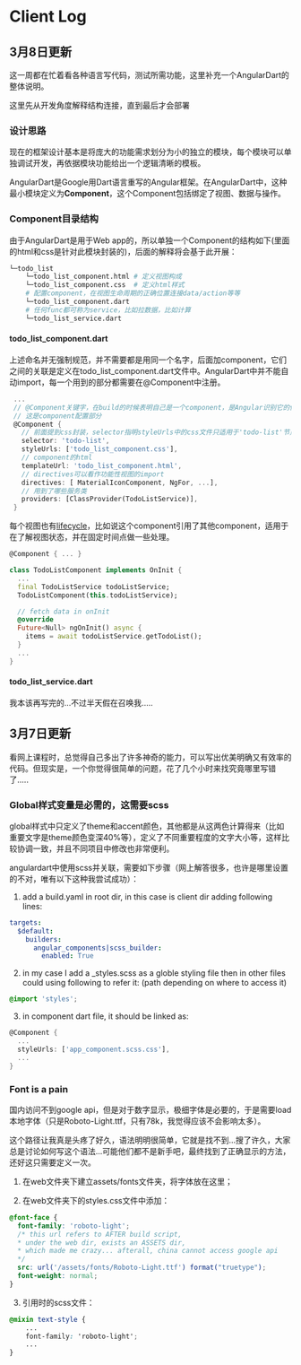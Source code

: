 # Client Log

## 3月8日更新

这一周都在忙着看各种语言写代码，测试所需功能，这里补充一个AngularDart的整体说明。

这里先从开发角度解释结构连接，直到最后才会部署

### 设计思路

现在的框架设计基本是将庞大的功能需求划分为小的独立的模块，每个模块可以单独调试开发，再依据模块功能给出一个逻辑清晰的模板。

AngularDart是Google用Dart语言重写的Angular框架。在AngularDart中，这种最小模块定义为**Component**，这个Component包括绑定了视图、数据与操作。

### Component目录结构

由于AngularDart是用于Web app的，所以单独一个Component的结构如下(里面的html和css是针对此模块封装的)，后面的解释将会基于此开展：

```bash
└─todo_list
    └─todo_list_component.html # 定义视图构成
    └─todo_list_component.css  # 定义html样式
    # 配置component，在视图生命周期的正确位置连接data/action等等
    └─todo_list_component.dart
    # 任何func都可称为service，比如拉数据，比如计算
    └─todo_list_service.dart
```

#### todo_list_component.dart

上述命名并无强制规范，并不需要都是用同一个名字，后面加component，它们之间的关联是定义在todo_list_component.dart文件中。AngularDart中并不能自动import，每一个用到的部分都需要在@Component中注册。

```dart
 ...
 // @Component关键字，在build的时候表明自己是一个component，是Angular识别它的依据
 // 这是component配置部分
 @Component {
   // 前面提到css封装，selector指明styleUrls中的css文件只适用于'todo-list'节点
   selector: 'todo-list',
   styleUrls: ['todo_list_component.css'],
   // component的html
   templateUrl: 'todo_list_component.html',
   // directives可以看作功能性视图的import
   directives: [ MaterialIconComponent, NgFor, ...],
   // 用到了哪些服务类
   providers: [ClassProvider(TodoListService)],
 }

```

每个视图也有[lifecycle](https://webdev.dartlang.org/angular/guide/lifecycle-hooks)，比如说这个component引用了其他component，适用于在了解视图状态，并在固定时间点做一些处理。

```dart
@Component { ... }

class TodoListComponent implements OnInit {
  ...
  final TodoListService todoListService;
  TodoListComponent(this.todoListService);

  // fetch data in onInit
  @override
  Future<Null> ngOnInit() async {
    items = await todoListService.getTodoList();
  }
  ...
}

```

#### todo_list_service.dart

我本该再写完的...不过半天假在召唤我.....


## 3月7日更新
看网上课程时，总觉得自己多出了许多神奇的能力，可以写出优美明确又有效率的代码。但现实是，一个你觉得很简单的问题，花了几个小时来找究竟哪里写错了.....

### Global样式变量是必需的，这需要scss

global样式中只定义了theme和accent颜色，其他都是从这两色计算得来（比如重要文字是theme颜色变深40%等），定义了不同重要程度的文字大小等，这样比较协调一致，并且不同项目中修改也非常便利。

angulardart中使用scss并关联，需要如下步骤（网上解答很多，也许是哪里设置的不对，唯有以下这种我尝试成功）：
1. add a build.yaml in root dir, in this case is client dir adding following lines:
```yaml
targets:
  $default:
    builders:
      angular_components|scss_builder:
        enabled: True
```
2. in my case I add a _styles.scss as a globle styling file then in other files could using following to refer it: (path depending on where to access it)
```scss
@import 'styles';
```
3. in component dart file, it should be linked as:
```dart
@Component {
  ...
  styleUrls: ['app_component.scss.css'],
  ...
}
```

### Font is a pain
国内访问不到google api，但是对于数字显示，极细字体是必要的，于是需要load本地字体（只是Roboto-Light.ttf，只有78k，我觉得应该不会影响太多）。

这个路径让我真是头疼了好久，语法明明很简单，它就是找不到...搜了许久，大家总是讨论如何写这个语法...可能他们都不是新手吧，最终找到了正确显示的方法，还好这只需要定义一次。

1. 在web文件夹下建立assets/fonts文件夹，将字体放在这里；

2. 在web文件夹下的styles.css文件中添加：
```css
@font-face {
  font-family: 'roboto-light';
  /* this url refers to AFTER build script, 
  * under the web dir, exists an ASSETS dir,
  * which made me crazy... afterall, china cannot access google api
  */
  src: url('/assets/fonts/Roboto-Light.ttf') format("truetype");
  font-weight: normal;
}
```
3. 引用时的scss文件：
```scss
@mixin text-style {
    ...
    font-family: 'roboto-light';
    ...
}
```
